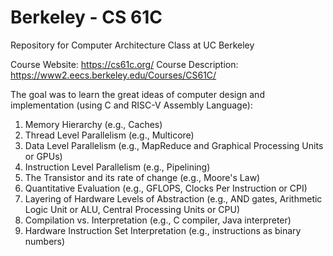 # Berkeley - CS 61C
Repository for Computer Architecture Class at UC Berkeley

Course Website: https://cs61c.org/ 
Course Description: https://www2.eecs.berkeley.edu/Courses/CS61C/

The goal was to learn the great ideas of computer design and implementation (using C and RISC-V Assembly Language):

  1. Memory Hierarchy (e.g., Caches)
  2. Thread Level Parallelism (e.g., Multicore)
  3. Data Level Parallelism (e.g., MapReduce and Graphical Processing Units or GPUs)
  4. Instruction Level Parallelism (e.g., Pipelining)
  5. The Transistor and its rate of change (e.g., Moore's Law)
  6. Quantitative Evaluation (e.g., GFLOPS, Clocks Per Instruction or CPI)
  7. Layering of Hardware Levels of Abstraction (e.g., AND gates, Arithmetic Logic Unit or ALU, Central Processing Units or CPU)
  8. Compilation vs. Interpretation (e.g., C compiler, Java interpreter)
  9. Hardware Instruction Set Interpretation (e.g., instructions as binary numbers)
